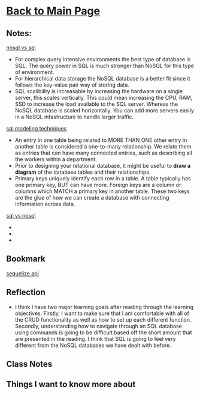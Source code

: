 # [Back to Main Page](https://reecerenninger.github.io/reading-notes/)

## Notes:

[nosql vs sql](https://www.thegeekstuff.com/2014/01/sql-vs-nosql-db/?utm_source=tuicool)

- For complex query intensive environments the best type of database is SQL.  The query power in SQL is much stronger than NoSQL for this type of environment.
- For hierarchical data storage the NoSQL database is a better fit since it follows the key-value pair way of storing data.
- SQL scalibility is increasable by increasing the hardware on a single server, this scales vertically.  This could mean increasing the CPU, RAM, SSD to increase the load available to the SQL server.  Whereas the NoSQL database is scaled horizontally.  You can add more servers easily in a NoSQL infastructure to handle larger traffic.

[sql modeling techniques](https://www.essentialsql.com/get-ready-to-learn-sql-7-simplified-data-modeling/)

- An entry in one table being related to MORE THAN ONE other entry in another table is considered a one-to-many relationship.  We relate them as entries that can have many connected entries, such as describing all the workers within a department.
- Prior to designing your relational database, it might be useful to **draw a diagram** of the database tables and their relationships.
- Primary keys uniquely identify each row in a table.  A table typically has one primary key, BUT can have more.  Foreign keys are a column or columns which MATCH a primary key in another table. These two keys are the glue of how we can create a database with connecting information across data.

[sql vs nosql](https://www.youtube.com/watch?v=ZS_kXvOeQ5Y)

- 
-
-

## Bookmark

[sequelize api](https://sequelize.org/master/)

## Reflection

- I think I have two major learning goals after reading through the learning objectives.  Firstly, I want to make sure that I am comfortable with all of the CRUD functionality as well as how to set up each different function.  Secondly, understanding how to navigate through an SQL database using commands is going to be difficult based off the short amount that are presented in the reading.  I think that SQL is going to feel very different from the NoSQL databases we have dealt with before.

## Class Notes

## Things I want to know more about
